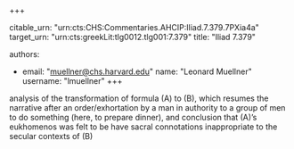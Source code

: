 +++


citable_urn: "urn:cts:CHS:Commentaries.AHCIP:Iliad.7.379.7PXia4a"
target_urn: "urn:cts:greekLit:tlg0012.tlg001:7.379"
title: "Iliad 7.379"

authors:
- email: "muellner@chs.harvard.edu"
  name: "Leonard Muellner"
  username: "lmuellner"
+++

<p>analysis of the transformation of formula (A) to (B), which resumes the narrative after an order/exhortation by a man in authority to a group of men to do something (here, to prepare dinner), and conclusion that (A)’s eukhomenos was felt to be have sacral connotations inappropriate to the secular contexts of (B)</p>